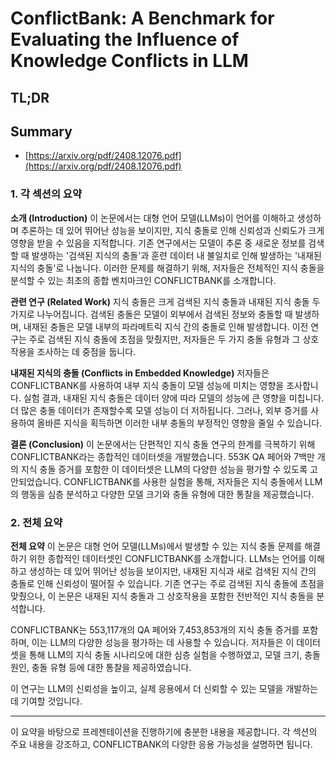 # ConflictBank: A Benchmark for Evaluating the Influence of Knowledge Conflicts in LLM
## TL;DR
## Summary
- [https://arxiv.org/pdf/2408.12076.pdf](https://arxiv.org/pdf/2408.12076.pdf)

### 1. 각 섹션의 요약

**소개 (Introduction)**
이 논문에서는 대형 언어 모델(LLMs)이 언어를 이해하고 생성하며 추론하는 데 있어 뛰어난 성능을 보이지만, 지식 충돌로 인해 신뢰성과 신뢰도가 크게 영향을 받을 수 있음을 지적합니다. 기존 연구에서는 모델이 추론 중 새로운 정보를 검색할 때 발생하는 '검색된 지식의 충돌'과 훈련 데이터 내 불일치로 인해 발생하는 '내재된 지식의 충돌'로 나눕니다. 이러한 문제를 해결하기 위해, 저자들은 전체적인 지식 충돌을 분석할 수 있는 최초의 종합 벤치마크인 CONFLICTBANK를 소개합니다.

**관련 연구 (Related Work)**
지식 충돌은 크게 검색된 지식 충돌과 내재된 지식 충돌 두 가지로 나누어집니다. 검색된 충돌은 모델이 외부에서 검색된 정보와 충돌할 때 발생하며, 내재된 충돌은 모델 내부의 파라메트릭 지식 간의 충돌로 인해 발생합니다. 이전 연구는 주로 검색된 지식 충돌에 초점을 맞췄지만, 저자들은 두 가지 충돌 유형과 그 상호작용을 조사하는 데 중점을 둡니다.

**내재된 지식의 충돌 (Conflicts in Embedded Knowledge)**
저자들은 CONFLICTBANK를 사용하여 내부 지식 충돌이 모델 성능에 미치는 영향을 조사합니다. 실험 결과, 내재된 지식 충돌은 데이터 양에 따라 모델의 성능에 큰 영향을 미칩니다. 더 많은 충돌 데이터가 존재할수록 모델 성능이 더 저하됩니다. 그러나, 외부 증거를 사용하여 올바른 지식을 획득하면 이러한 내부 충돌의 부정적인 영향을 줄일 수 있습니다.

**결론 (Conclusion)**
이 논문에서는 단편적인 지식 충돌 연구의 한계를 극복하기 위해 CONFLICTBANK라는 종합적인 데이터셋을 개발했습니다. 553K QA 페어와 7백만 개의 지식 충돌 증거를 포함한 이 데이터셋은 LLM의 다양한 성능을 평가할 수 있도록 고안되었습니다. CONFLICTBANK를 사용한 실험을 통해, 저자들은 지식 충돌에서 LLM의 행동을 심층 분석하고 다양한 모델 크기와 충돌 유형에 대한 통찰을 제공했습니다.

### 2. 전체 요약

**전체 요약**
이 논문은 대형 언어 모델(LLMs)에서 발생할 수 있는 지식 충돌 문제를 해결하기 위한 종합적인 데이터셋인 CONFLICTBANK를 소개합니다. LLMs는 언어를 이해하고 생성하는 데 있어 뛰어난 성능을 보이지만, 내재된 지식과 새로 검색된 지식 간의 충돌로 인해 신뢰성이 떨어질 수 있습니다. 기존 연구는 주로 검색된 지식 충돌에 초점을 맞췄으나, 이 논문은 내재된 지식 충돌과 그 상호작용을 포함한 전반적인 지식 충돌을 분석합니다.

CONFLICTBANK는 553,117개의 QA 페어와 7,453,853개의 지식 충돌 증거를 포함하며, 이는 LLM의 다양한 성능을 평가하는 데 사용할 수 있습니다. 저자들은 이 데이터셋을 통해 LLM의 지식 충돌 시나리오에 대한 심층 실험을 수행하였고, 모델 크기, 충돌 원인, 충돌 유형 등에 대한 통찰을 제공하였습니다.

이 연구는 LLM의 신뢰성을 높이고, 실제 응용에서 더 신뢰할 수 있는 모델을 개발하는 데 기여할 것입니다.

---

이 요약을 바탕으로 프레젠테이션을 진행하기에 충분한 내용을 제공합니다. 각 섹션의 주요 내용을 강조하고, CONFLICTBANK의 다양한 응용 가능성을 설명하면 됩니다.